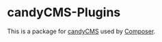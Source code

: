 candyCMS-Plugins
================

This is a package for [candyCMS](https://github.com/marcoraddatz/candyCMS) used by [Composer](http://getcomposer.org/).